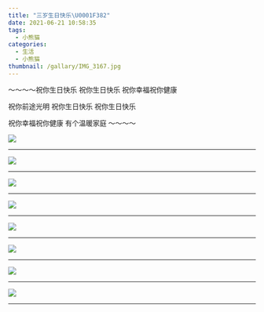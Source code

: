 ```yaml
---
title: "三岁生日快乐\U0001F382"
date: 2021-06-21 10:58:35
tags:
  - 小熊猫
categories:
  - 生活
  - 小熊猫
thumbnail: /gallary/IMG_3167.jpg
---
```


～～～～祝你生日快乐 祝你生日快乐 祝你幸福祝你健康

祝你前途光明 祝你生日快乐 祝你生日快乐

祝你幸福祝你健康 有个温暖家庭 ～～～～

![](/gallary/IMG_3168.jpg)

---

<!-- more -->

![](/gallary/IMG_3170.jpg)

---

![](/gallary/IMG_3171.jpg)

---

![](/gallary/IMG_3172.jpg)

---

![](/gallary/IMG_3173.jpg)

---

![](/gallary/IMG_3149.jpg)

---

![](/gallary/IMG_3150.jpg)

---

![](/gallary/IMG_3169.jpg)

---
